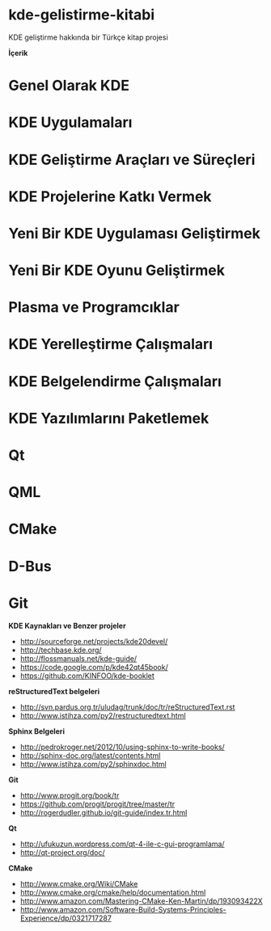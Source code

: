 kde-gelistirme-kitabi
=====================

KDE geliştirme hakkında bir Türkçe kitap projesi

**İçerik**
# Genel Olarak KDE
# KDE Uygulamaları
# KDE Geliştirme Araçları ve Süreçleri
# KDE Projelerine Katkı Vermek
# Yeni Bir KDE Uygulaması Geliştirmek
# Yeni Bir KDE Oyunu Geliştirmek
# Plasma ve Programcıklar
# KDE Yerelleştirme Çalışmaları
# KDE Belgelendirme Çalışmaları
# KDE Yazılımlarını Paketlemek
# Qt
# QML
# CMake
# D-Bus
# Git

**KDE Kaynakları ve Benzer projeler**
* http://sourceforge.net/projects/kde20devel/
* http://techbase.kde.org/
* http://flossmanuals.net/kde-guide/
* https://code.google.com/p/kde42qt45book/
* https://github.com/KINFOO/kde-booklet

**reStructuredText belgeleri**
* http://svn.pardus.org.tr/uludag/trunk/doc/tr/reStructuredText.rst
* http://www.istihza.com/py2/restructuredtext.html

**Sphinx Belgeleri**
* http://pedrokroger.net/2012/10/using-sphinx-to-write-books/
* http://sphinx-doc.org/latest/contents.html
* http://www.istihza.com/py2/sphinxdoc.html

**Git**
* http://www.progit.org/book/tr
* https://github.com/progit/progit/tree/master/tr
* http://rogerdudler.github.io/git-guide/index.tr.html

**Qt**
* http://ufukuzun.wordpress.com/qt-4-ile-c-gui-programlama/
* http://qt-project.org/doc/

**CMake**
* http://www.cmake.org/Wiki/CMake
* http://www.cmake.org/cmake/help/documentation.html
* http://www.amazon.com/Mastering-CMake-Ken-Martin/dp/193093422X
* http://www.amazon.com/Software-Build-Systems-Principles-Experience/dp/0321717287
